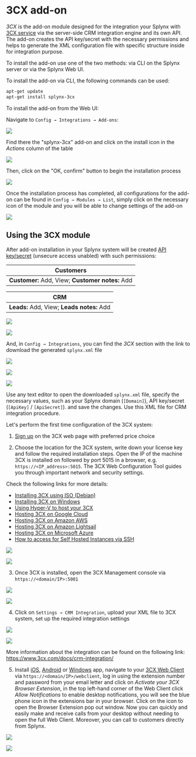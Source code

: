 3CX add-on
========

*3CX* is the add-on module designed for the integration your Splynx with [3CX service](https://www.3cx.com/call-center/crm-integration/) via the server-side CRM integration engine and its own API. The add-on creates the API key/secret with the necessary permissions and helps to generate the XML configuration file with specific structure inside for integration purpose.

To install the add-on use one of the two methods: via CLI on the Splynx server or via the Splynx Web UI.

To install the add-on via CLI, the following commands can be used:

```bash
apt-get update  
apt-get install splynx-3cx
```

To install the add-on from the Web UI:

Navigate to `Config → Integrations → Add-ons`:

![](img_000001.png)

Find there the "splynx-3cx" add-on and click on the install icon in the *Actions* column of the table

![](img_000002.png)

Then, click on the "OK, confirm" button to begin the installation process

![](img_000003.png)

Once the installation process has completed, all configurations for the add-on can be found in `Config → Modules → List`, simply click on the necessary icon of the module and you will be able to change settings of the add-on

![](img_000004.png)

## Using the 3CX module

After add-on installation in your Splynx system will be created [API key/secret](administration/main/api_keys/api_keys.md) (unsecure access unabled) with such permissions:

|Customers|
|:-----------:|
|**Customer:** Add, View; **Customer notes:** Add|

|CRM|
|:-----------:|
|**Leads:** Add, View; **Leads notes:** Add|

![](img_000005.png)

![](img_000006.png)

And, in `Config → Integrations`, you can find the *3CX* section with the link to download the generated `splynx.xml` file

![](img_000007.png)

![](img_000008.png)

![](img_000009.png)

Use any text editor to open the downloaded `splynx.xml` file, specify the necessary values, such as your Splynx domain (`[Domain]`), API key/secret (`[ApiKey]` / `[ApiSecret]`). and save the changes. Use this XML file for CRM integration procedure.



Let's perform the first time configuration of the 3CX system:

1. [Sign up](https://www.3cx.com/ordering/pricing/) on the 3CX web page with preferred price choice

2. Choose the location for the 3CX system, write down your license key and follow the required installation steps. Open the IP of the machine 3CX is installed on followed by port 5015 in a browser, e.g. `https://<IP_address>:5015`. The 3CX Web Configuration Tool guides you through important network and security settings.

Check the following links for more details:

- [Installing 3CX using ISO (Debian)](https://www.3cx.com/docs/manual/configuring-your-pbx/)
- [Installing 3CX on Windows](https://www.3cx.com/docs/manual/phone-system-installation-windows/)
- [Using Hyper-V to host your 3CX](https://www.3cx.com/docs/installing-microsoft-hyper-v/)
- [Hosting 3CX on Google Cloud](https://www.3cx.com/docs/hosted-pbx-google-cloud/)
- [Hosting 3CX on Amazon AWS](https://www.3cx.com/docs/cloud-pbx-amazon-aws/)
- [Hosting 3CX on Amazon Lightsail](https://www.3cx.com/docs/hosted-pbx-amazon-lightsail/)
- [Hosting 3CX on Microsoft Azure](https://www.3cx.com/docs/hosting-pbx-phone-system-microsoft-azure/)
- [How to access for Self Hosted Instances via SSH](https://www.3cx.com/docs/self-hosted-instances-ssh/)

![](img_000011.png)

![](img_000012.png)

3. Once 3CX is installed, open the 3CX Management console via `https://<domain/IP>:5001`  

![](img_000013.png)

![](img_000014.png)

4. Click on `Settings → CRM Integration`, upload your XML file to 3CX system, set up the required integration settings


![](img_000015.png)

![](img_000010.png)

More information about the integration can be found on the following link: https://www.3cx.com/docs/crm-integration/

5. Install [iOS](https://apps.apple.com/us/app/3cx-communications-system/id992045982), [Android](https://play.google.com/store/apps/details?id=com.tcx.sipphone14) or [Windows](https://www.3cx.com/user-manual/installation-windows/) app, navigate to your [3CX Web Client](https://www.3cx.com/user-manual/web-client/) via `https://<domain/IP>/webclient`, log in using the extension number and password from your email letter and click on *Activate your 3CX Browser Extension*, in the top left-hand corner of the Web Client click *Allow Notifications* to enable desktop notifications, you will see the blue phone icon in the extensions bar in your browser. Click on the icon to open the Browser Extension pop out window.
Now you can quickly and easily make and receive calls from your desktop without needing to open the full Web Client. Moreover, you can call to customers directly from Splynx.

![](img_000016.png)

![](img_000017.png)
